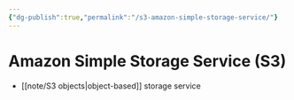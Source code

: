 ```yaml
---
{"dg-publish":true,"permalink":"/s3-amazon-simple-storage-service/"}
---
```


# Amazon Simple Storage Service (S3)

- [[note/S3 objects\|object-based]] storage service